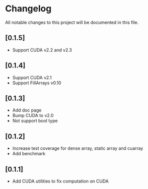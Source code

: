 # Changelog

All notable changes to this project will be documented in this file.

## [0.1.5]

- Support CUDA v2.2 and v2.3

## [0.1.4]

- Support CUDA v2.1
- Support FillArrays v0.10

## [0.1.3]

- Add doc page
- Bump CUDA to v2.0
- Not support bool type

## [0.1.2]

- Increase test coverage for dense array, static array and cuarray
- Add benchmark

## [0.1.1]

- Add CUDA utilities to fix computation on CUDA
